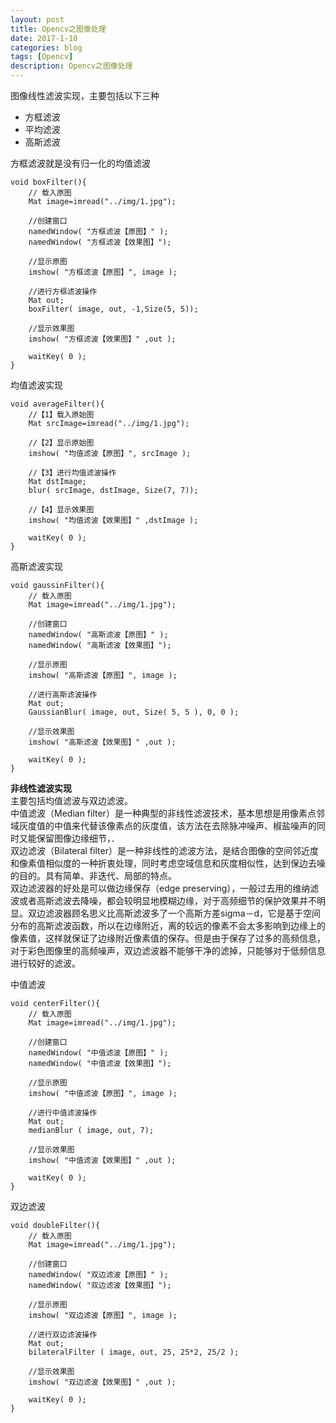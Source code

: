```yaml
---
layout: post
title: Opencv之图像处理
date: 2017-1-10
categories: blog
tags: [Opencv]
description: Opencv之图像处理
---
```


图像线性滤波实现，主要包括以下三种     

- 方框滤波    
- 平均滤波   
- 高斯滤波      

方框滤波就是没有归一化的均值滤波  

```
void boxFilter(){
    // 载入原图
    Mat image=imread("../img/1.jpg");

    //创建窗口
    namedWindow( "方框滤波【原图】" );
    namedWindow( "方框滤波【效果图】");

    //显示原图
    imshow( "方框滤波【原图】", image );

    //进行方框滤波操作
    Mat out;
    boxFilter( image, out, -1,Size(5, 5));

    //显示效果图
    imshow( "方框滤波【效果图】" ,out );

    waitKey( 0 );
}
```

均值滤波实现    

```
void averageFilter(){
    //【1】载入原始图
    Mat srcImage=imread("../img/1.jpg");

    //【2】显示原始图
    imshow( "均值滤波【原图】", srcImage );

    //【3】进行均值滤波操作
    Mat dstImage;
    blur( srcImage, dstImage, Size(7, 7));

    //【4】显示效果图
    imshow( "均值滤波【效果图】" ,dstImage );

    waitKey( 0 );
}
```

高斯滤波实现     

```
void gaussinFilter(){
    // 载入原图
    Mat image=imread("../img/1.jpg");

    //创建窗口
    namedWindow( "高斯滤波【原图】" );
    namedWindow( "高斯滤波【效果图】");

    //显示原图
    imshow( "高斯滤波【原图】", image );

    //进行高斯滤波操作
    Mat out;
    GaussianBlur( image, out, Size( 5, 5 ), 0, 0 );

    //显示效果图
    imshow( "高斯滤波【效果图】" ,out );

    waitKey( 0 );
}
```

**非线性滤波实现**      
主要包括均值滤波与双边滤波。          
中值滤波（Median filter）是一种典型的非线性滤波技术，基本思想是用像素点邻域灰度值的中值来代替该像素点的灰度值，该方法在去除脉冲噪声、椒盐噪声的同时又能保留图像边缘细节，．               
双边滤波（Bilateral filter）是一种非线性的滤波方法，是结合图像的空间邻近度和像素值相似度的一种折衷处理，同时考虑空域信息和灰度相似性，达到保边去噪的目的。具有简单、非迭代、局部的特点。          
双边滤波器的好处是可以做边缘保存（edge preserving），一般过去用的维纳滤波或者高斯滤波去降噪，都会较明显地模糊边缘，对于高频细节的保护效果并不明显。双边滤波器顾名思义比高斯滤波多了一个高斯方差sigma－d，它是基于空间分布的高斯滤波函数，所以在边缘附近，离的较远的像素不会太多影响到边缘上的像素值，这样就保证了边缘附近像素值的保存。但是由于保存了过多的高频信息，对于彩色图像里的高频噪声，双边滤波器不能够干净的滤掉，只能够对于低频信息进行较好的滤波。

中值滤波 

```
void centerFilter(){
    // 载入原图
    Mat image=imread("../img/1.jpg");

    //创建窗口
    namedWindow( "中值滤波【原图】" );
    namedWindow( "中值滤波【效果图】");

    //显示原图
    imshow( "中值滤波【原图】", image );

    //进行中值滤波操作
    Mat out;
    medianBlur ( image, out, 7);

    //显示效果图
    imshow( "中值滤波【效果图】" ,out );

    waitKey( 0 );
}
```

双边滤波      

```
void doubleFilter(){
    // 载入原图
    Mat image=imread("../img/1.jpg");

    //创建窗口
    namedWindow( "双边滤波【原图】" );
    namedWindow( "双边滤波【效果图】");

    //显示原图
    imshow( "双边滤波【原图】", image );

    //进行双边滤波操作
    Mat out;
    bilateralFilter ( image, out, 25, 25*2, 25/2 );

    //显示效果图
    imshow( "双边滤波【效果图】" ,out );

    waitKey( 0 );
}
```

     


